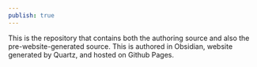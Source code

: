 ```yaml
---
publish: true
---
```

This is the repository that contains both the authoring source and also the pre-website-generated source. This is authored in Obsidian, website generated by Quartz, and hosted on Github Pages.
